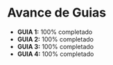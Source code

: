 # Avance de Guias

- **GUIA 1:** 100% completado
- **GUIA 2:** 100% completado
- **GUIA 3:** 100% completado
- **GUIA 4:** 100% completado
